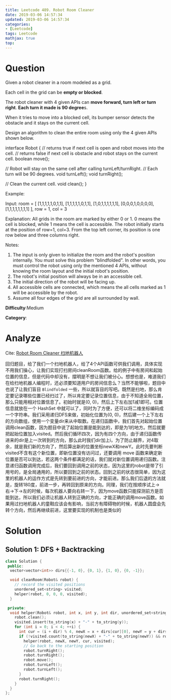 ```yaml
---
title: Leetcode 489. Robot Room Cleaner
date: 2019-03-06 14:57:34
updated: 2019-03-06 14:57:34
categories: 
- [Leetcode]
tags: Leetcode
mathjax: true
top:
---
```


# Question

Given a robot cleaner in a room modeled as a grid.

Each cell in the grid can be **empty or blocked**.

The robot cleaner with 4 given APIs can **move forward, turn left or turn right**. **Each turn it made is 90 degree**s.

When it tries to move into a blocked cell, its bumper sensor detects the obstacle and it stays on the current cell.

Design an algorithm to clean the entire room using only the 4 given APIs shown below.

interface Robot {
  // returns true if next cell is open and robot moves into the cell.
  // returns false if next cell is obstacle and robot stays on the current cell.
  boolean move();

  // Robot will stay on the same cell after calling turnLeft/turnRight.
  // Each turn will be 90 degrees.
  void turnLeft();
  void turnRight();

  // Clean the current cell.
  void clean();
}

Example:

Input:
room = [
  [1,1,1,1,1,0,1,1],
  [1,1,1,1,1,0,1,1],
  [1,0,1,1,1,1,1,1],
  [0,0,0,1,0,0,0,0],
  [1,1,1,1,1,1,1,1]
],
row = 1,
col = 3

Explanation:
All grids in the room are marked by either 0 or 1.
0 means the cell is blocked, while 1 means the cell is accessible.
The robot initially starts at the position of row=1, col=3.
From the top left corner, its position is one row below and three columns right.

Notes:

1. The input is only given to initialize the room and the robot's position internally. You must solve this problem "blindfolded". In other words, you must control the robot using only the mentioned 4 APIs, without knowing the room layout and the initial robot's position.
2. The robot's initial position will always be in an accessible cell.
3. The initial direction of the robot will be facing up.
4. All accessible cells are connected, which means the all cells marked as 1 will be accessible by the robot.
5. Assume all four edges of the grid are all surrounded by wall.

**Difficulty**:Medium

**Category**:

# Analyze

Cite: [Robot Room Cleaner 扫地机器人](https://www.cnblogs.com/grandyang/p/9988250.html)

回归题目，给了我们一个扫地机器人，给了4个API函数可供我们调用，具体实现不用我们操心，让我们实现打扫房间cleanRoom函数。给的例子中有房间和起始位置的信息，但是代码中却没有，摆明是不想让我们被分心。想想也是，难道我们在给扫地机器人编程时，还必须要知道用户的房间信息么？当然不能够啦，题目中也说了让我们盲目 `Blindfolded` 一些，所以就盲目的写吧。既然是扫地，那么肯定要记录哪些位置已经扫过了，所以肯定要记录位置信息，由于不知道全局位置，那么只能用相对位置信息了。初始时就是(0, 0)，然后上下左右加1减1即可。位置信息就放在一个 HashSet 中就可以了，同时为了方便，还可以将二维坐标编码成一个字符串。我们采用递归DFS来做，初始化位置为(0, 0)，然后建一个上下左右的方向数组，使用一个变量dir来从中取数。在递归函数中，我们首先对起始位置调用clean函数，因为题目中说了起始位置是能到达的，即是为1的地方。然后就要把起始位置加入visited。然后我们循环四次，因为有四个方向，由于递归函数传进来的dir是上一次转到的方向，那么此时我们dir加上i，为了防止越界，对4取余，就是我们新的方向了，然后算出新的位置坐标newX和newY。此时先要判断visited不含有这个新位置，即新位置没有访问过，还要调用 move 函数来确定新位置是否可以到达，若这两个条件都满足的话，我们就对新位置调用递归函数。注意递归函数调用完成后，我们要回到调用之前的状态，因为这里的robot是带了引用号的，是全局通用的，所以要回到之前的状态。回到之前的状态很简单，因为这里的机器人的运作方式是先转到要前进的方向，才能前进。那么我们后退的方法就是，旋转180度，前进一步，再转回到原来的方向。同理，我们在按顺序试上->右->下->左的时候，每次机器人要向右转一下，因为move函数只能探测前方是否能到达，所以我们必须让机器人转到正确的方向，才能正确的调用move函数。如果用过扫地机器人的童鞋应该会有影响，当前方有障碍物的时候，机器人圆盘会先转个方向，然后再继续前进，这里要实现的机制也是类似的

# Solution

## Solution 1: DFS + Backtracking

```cpp
class Solution {
 public:
  vector<vector<int>> dirs{{-1, 0}, {0, 1}, {1, 0}, {0, -1}};

  void cleanRoom(Robot& robot) {
    // record the visited positions
    unordered_set<string> visited;
    helper(robot, 0, 0, 0, visited);
  }

 private:
  void helper(Robot& robot, int x, int y, int dir, unordered_set<string>& visited) {
    robot.clean();
    visited.insert(to_string(x) + "-" + to_string(y));
    for (int i = 0; i < 4; ++i) {
      int cur = (i + dir) % 4, newX = x + dirs[cur][0], newY = y + dirs[cur][1];
      if (!visited.count(to_string(newX) + "-" + to_string(newY)) && robot.move()) {
        helper(robot, newX, newY, cur, visited);
        // Go back to the starting position
        robot.turnRight();
        robot.turnRight();
        robot.move();
        robot.turnLeft();
        robot.turnLeft();
      }
      robot.turnRight();
    }
  }
};
```